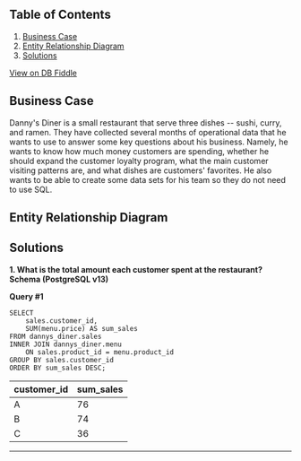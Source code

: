 

## Table of Contents
1. [Business Case](#business-case)
2. [Entity Relationship Diagram](#entity-relationship-diagram)
3. [Solutions](#solutions)

[View on DB Fiddle](https://www.db-fiddle.com/f/2rM8RAnq7h5LLDTzZiRWcd/138)

## Business Case
Danny's Diner is a small restaurant that serve three dishes -- sushi, curry, and ramen. They have collected several months of operational data that he wants to use to answer some key questions about his business. Namely, he wants to know how much money customers are spending, whether he should expand the customer loyalty program, what the main customer visiting patterns are, and what dishes are customers' favorites. He also wants to be able to create some data sets for his team so they do not need to use SQL. 

## Entity Relationship Diagram

## Solutions
**1. What is the total amount each customer spent at the restaurant?**
**Schema (PostgreSQL v13)**

**Query #1**

    SELECT 
    	sales.customer_id, 
    	SUM(menu.price) AS sum_sales
    FROM dannys_diner.sales
    INNER JOIN dannys_diner.menu 
    	ON sales.product_id = menu.product_id
    GROUP BY sales.customer_id
    ORDER BY sum_sales DESC;

| customer_id | sum_sales |
| ----------- | --------- |
| A           | 76        |
| B           | 74        |
| C           | 36        |

---
